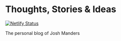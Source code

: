 # Thoughts, Stories & Ideas

[![Netlify Status](https://api.netlify.com/api/v1/badges/0603f98a-53fe-4875-a350-d4ed1e600745/deploy-status)](https://app.netlify.com/sites/joshmanders/deploys)


The personal blog of Josh Manders

